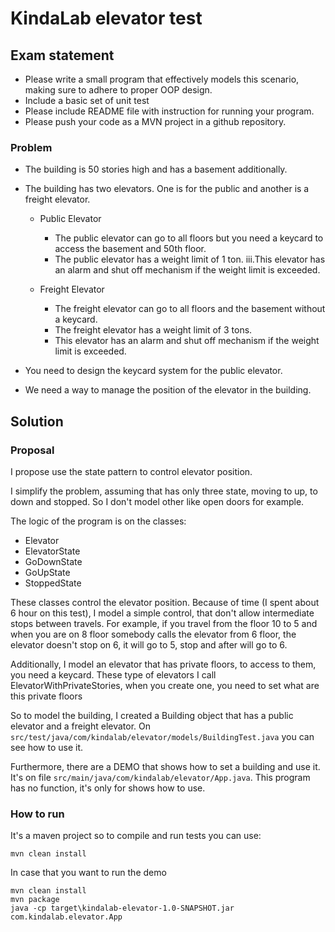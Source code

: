 # KindaLab elevator test

## Exam statement
- Please write a small program that effectively models this scenario, making
  sure to adhere to proper OOP design.
- Include a basic set of unit test
- Please include README file with instruction for running your program.
- Please push your code as a MVN project in a github repository.

### Problem

- The building is 50 stories high and has a basement additionally.
- The building has two elevators. One is for the public and another is a
freight elevator.

  - Public Elevator
    - The public elevator can go to all floors but you need a
    keycard to access the basement and 50th floor.
    - The public elevator has a weight limit of 1 ton.
    iii.This elevator has an alarm and shut off mechanism if
    the weight limit is exceeded.

  - Freight Elevator
    - The freight elevator can go to all floors and the
    basement without a keycard.
    - The freight elevator has a weight limit of 3 tons.
    - This elevator has an alarm and shut off mechanism if
    the weight limit is exceeded.

- You need to design the keycard system for the public elevator.
- We need a way to manage the position of the elevator in the building.


## Solution
### Proposal
I propose use the state pattern to control elevator position.

I simplify the problem, assuming that has only three state, 
moving to up, to down and stopped. So I don't model other like open doors for example.

The logic of the program is on the classes:
- Elevator
- ElevatorState
- GoDownState
- GoUpState
- StoppedState

These classes control the elevator position. Because of time (I spent about 6 hour on 
this test), I model a simple control, that don't allow intermediate stops between 
travels. For example, if you travel from the floor 10 to 5 and when you are on 8 
floor somebody calls the  elevator from 6 floor, the elevator doesn't stop on 6, 
it will go to 5, stop and after will go to 6.

Additionally, I model an elevator that has private floors, to access to them, you need 
a keycard. These type of elevators I call ElevatorWithPrivateStories, when you create 
one, you  need to set what are this private floors

So to model the building, I created a Building object that has a public elevator and a 
freight elevator. On ``src/test/java/com/kindalab/elevator/models/BuildingTest.java`` 
you can see how to use it.

Furthermore, there are a DEMO that shows how to set a building and use it. It's on file
``src/main/java/com/kindalab/elevator/App.java``. This program has no function, it's only for shows how to use.

### How to run
It's a maven project so to compile and run tests you can use:
````
mvn clean install
````

In case that you want to run the demo
````
mvn clean install
mvn package
java -cp target\kindalab-elevator-1.0-SNAPSHOT.jar com.kindalab.elevator.App
````
